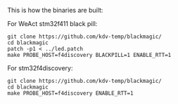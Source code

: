 This is how the binaries are built:

For WeAct stm32f411 black pill:
```
git clone https://github.com/kdv-temp/blackmagic/
cd blackmagic
patch -p1 < ../led.patch
make PROBE_HOST=f4discovery BLACKPILL=1 ENABLE_RTT=1
```
For stm32f4discovery:
```
git clone https://github.com/kdv-temp/blackmagic/
cd blackmagic
make PROBE_HOST=f4discovery ENABLE_RTT=1
```